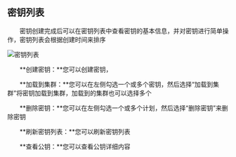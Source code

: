 ## 密钥列表

　　密钥创建完成后可以在密钥列表中查看密钥的基本信息，并对密钥进行简单操作，密钥列表会根据创建时间来排序

![密钥列表](http://kmr-bj.ks3-cn-beijing.ksyun.com/doc_pic/mygl2.png)

　　**创建密钥：**您可以创建密钥，
  
　　**加载到集群：**您可以在左侧勾选一个或多个密钥，然后选择“加载到集群”将密钥加载到集群，加载到的集群也可以选择多个
  
　　**删除密钥：**您可以在左侧勾选一个或多个计划，然后选择“删除密钥”来删除密钥
  
　　**刷新密钥列表：**您可以刷新密钥列表
  
　　**查看公钥：**您可以查看公钥详细内容